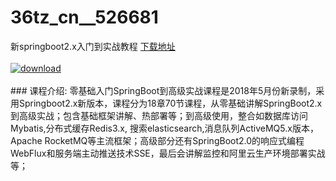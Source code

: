 # 36tz_cn__526681
新springboot2.x入门到实战教程
[下载地址](http://www.36tz.cn/article/526681 "下载地址")
<br/></br>[![download](http://36tz.cn/muke_img/2019_08_1-109-300x165.png "下载地址")](http://www.36tz.cn/article/526681 "下载地址")
<br/></br>### 课程介绍:
零基础入门SpringBoot到高级实战课程是2018年5月份新录制，采用Springboot2.x新版本，课程分为18章70节课程，从零基础讲解SpringBoot2.x到高级实战；包含基础框架讲解、热部署等；到高级使用，整合如数据库访问Mybatis,分布式缓存Redis3.x, 搜索elasticsearch,消息队列ActiveMQ5.x版本，Apache RocketMQ等主流框架；高级部分还有SpringBoot2.0的响应式编程WebFlux和服务端主动推送技术SSE，最后会讲解监控和阿里云生产环境部署实战等；


